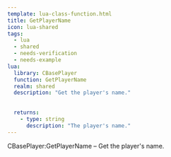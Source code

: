 ```yaml
---
template: lua-class-function.html
title: GetPlayerName
icon: lua-shared
tags:
  - lua
  - shared
  - needs-verification
  - needs-example
lua:
  library: CBasePlayer
  function: GetPlayerName
  realm: shared
  description: "Get the player's name."
  
  
  returns:
    - type: string
      description: "The player's name."
---
```


<div class="lua__search__keywords">
CBasePlayer:GetPlayerName &#x2013; Get the player's name.
</div>

